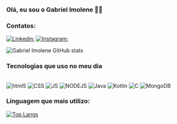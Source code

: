 ### Olá, eu sou o Gabriel Imolene 🫶😄







### Contatos:
[![Linkedin:](https://img.shields.io/badge/LinkedIn-0077B5?style=for-the-badge&logo=linkedin&logoColor=white)](https://www.linkedin.com/feed/)
[![Instagram:](https://img.shields.io/badge/Instagram-E4405F?style=for-the-badge&logo=instagram&logoColor=white)](https://www.instagram.com/g.imolene/)


![Gabriel Imolene GitHub stats](https://github-readme-stats.vercel.app/api?username=GabrielImolene&show_icons=true&theme=transparent)

### Tecnologias que uso no meu dia

<div style="display:inline_block"></br>
<img aling="center" alt="html5" src="https://img.shields.io/badge/HTML5-E34F26?style=for-the-badge&logo=html5&logoColor=black" /> <img aling="center" alt="CSS" src="https://img.shields.io/badge/CSS-239120?&style=for-the-badge&logo=css3&logoColor=black" /> <img aling="center" alt="JS" src="https://img.shields.io/badge/JavaScript-323330?style=for-the-badge&logo=javascript&logoColor=" /> <img aling="center" alt="NODEJS" src="https://img.shields.io/badge/Node.js-43853D?style=for-the-badge&logo=node.js&logoColor=black"/>
<img aling="center" alt="Java" src="https://img.shields.io/badge/Java-ED8B00?style=for-the-badge&logo=openjdk&logoColor=black" /> <img aling="center" alt="Kotlin" src="https://img.shields.io/badge/Kotlin-0095D5?&style=for-the-badge&logo=kotlin&logoColor=black" /> <img aling="center" alt="C" src="https://img.shields.io/badge/C-00599C?style=for-the-badge&logo=c&logoColor=black" /> <img aling="center" alt="MongoDB" src="https://img.shields.io/badge/MongoDB-4EA94B?style=for-the-badge&logo=mongodb&logoColor=black" />

</div>


### Linguagem que mais utilizo:

[![Top Langs](https://github-readme-stats.vercel.app/api/top-langs/?username=GabrielImolene)](https://github.com/GabrielImolene)
